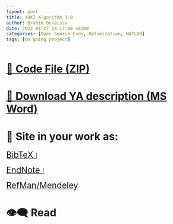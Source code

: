 ```yaml
---
layout: post
title: YUKI algorithm 1.0
author: Brahim Benaissa
date: 2022-01-27 14:17:00 +0100
categories: [Open Source Code, Optimization, MATLAB]
tags: [On going project]
---
```



# <a target="_blank" href="{{ site.baseurl }}{% link /assets/files/Projects/YUKI ALGORITHM 1.0/YUKI ALGORITHM 1.0.docx %}"  download> 📂 Code File (ZIP)</a>


# <a target="_blank" href="{{ site.baseurl }}{% link /assets/files/Projects/YUKI ALGORITHM 1.0/YUKI ALGORITHM 1.0.docx %}"  download> 📎 Download YA description (MS Word)</a>


# 🏁 Site in your work as:

<p align="center">

<a href="https://scholar.googleusercontent.com/scholar.bib?q=info:i1juFqyohlwJ:scholar.google.com/&output=citation&scisdr=CgUEFFNIEJC8jQY6IrQ:AAGBfm0AAAAAYfI_OrTIVm8Rlwh3Q1WaaZnr80cNt3oS&scisig=AAGBfm0AAAAAYfI_OuEQH7F473Pn539pcJYtyb1iftPO&scisf=4&ct=citation&cd=0&hl=en&scfhb=1"  download> <span style="font-size:1.6em;"> BibTeX </span> |</a>

<a href="https://scholar.googleusercontent.com/scholar.enw?q=info:i1juFqyohlwJ:scholar.google.com/&output=citation&scisdr=CgUEFFNIEJC8jQY6Zlc:AAGBfm0AAAAAYfI_flcIcB9-vke433O4XEzccG0o9TXl&scisig=AAGBfm0AAAAAYfI_fi0KVy1Dya2LB_UaY9sPQSTi1FyG&scisf=3&ct=citation&cd=0&hl=en&scfhb=1"  download> <span style="font-size:1.6em;"> EndNote </span> |</a>

<a href="https://scholar.googleusercontent.com/scholar.ris?q=info:i1juFqyohlwJ:scholar.google.com/&output=citation&scisdr=CgUEFFNIEJC8jQY6jOk:AAGBfm0AAAAAYfI_lOmIrkpyG6kEhc_U55aIiWqTLP7a&scisig=AAGBfm0AAAAAYfI_lGM8Wv_htvhh7nQiiD1qmJNl0VJo&scisf=2&ct=citation&cd=0&hl=en&scfhb=1"  download> <span style="font-size:1.6em;"> RefMan/Mendeley </span> </a>

</p>




<!--
# 📺 Watch:

[![IMAGE ALT TEXT](http://img.youtube.com/vi/Jz3TDvnZ3zo/0.jpg)](http://www.youtube.com/watch?v=Jz3TDvnZ3zo "Video Title")

-->


# 👁️‍🗨️ Read
<object data="{{ site.baseurl }}{% link /assets/files/Projects/YUKI ALGORITHM 1.0/YUKI ALGORITHM 1.0.pdf %}" type="application/pdf" width="100%" height="500px"> </object>

